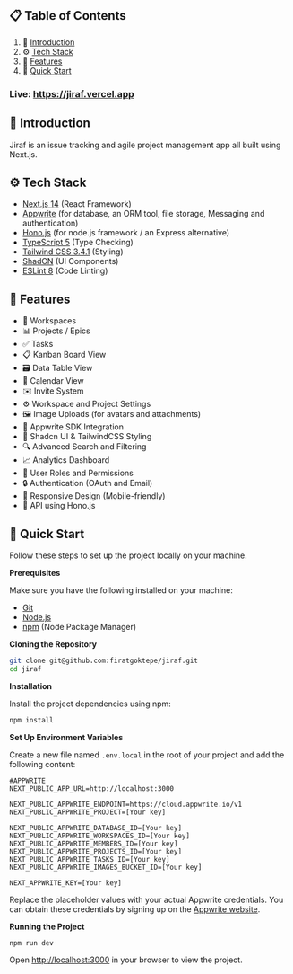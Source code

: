 ## 📋 <a name="table">Table of Contents</a>

1. 🤖 [Introduction](#introduction)
2. ⚙️ [Tech Stack](#tech-stack)
3. 🔋 [Features](#features)
4. 🤸 [Quick Start](#quick-start)

### Live: https://jiraf.vercel.app

## <a name="introduction">🤖 Introduction</a>

Jiraf is an issue tracking and agile project management app all built using Next.js.

## <a name="tech-stack">⚙️ Tech Stack</a>

- [Next.js 14](https://nextjs.org/) (React Framework)
- [Appwrite](https://appwrite.io/) (for database, an ORM tool, file storage, Messaging and authentication)
- [Hono.js](https://hono.dev/) (for node.js framework / an Express alternative)
- [TypeScript 5](https://www.typescriptlang.org/) (Type Checking)
- [Tailwind CSS 3.4.1](https://tailwindcss.com/) (Styling)
- [ShadCN](https://ui.shadcn.com/) (UI Components)
- [ESLint 8](https://eslint.org/) (Code Linting)

## <a name="features">🔋 Features</a>

- 🏢 Workspaces
- 📊 Projects / Epics
- ✅ Tasks
- 📋 Kanban Board View
- 🗃️ Data Table View
- 📅 Calendar View
- ✉️ Invite System
- ⚙️ Workspace and Project Settings
- 🖼️ Image Uploads (for avatars and attachments)
- 🔌 Appwrite SDK Integration
- 🎨 Shadcn UI & TailwindCSS Styling
- 🔍 Advanced Search and Filtering
- 📈 Analytics Dashboard
- 👥 User Roles and Permissions
- 🔒 Authentication (OAuth and Email)
- 📱 Responsive Design (Mobile-friendly)
- 🚀 API using Hono.js

## <a name="quick-start">🤸 Quick Start</a>

Follow these steps to set up the project locally on your machine.

**Prerequisites**

Make sure you have the following installed on your machine:

- [Git](https://git-scm.com/)
- [Node.js](https://nodejs.org/en)
- [npm](https://www.npmjs.com/) (Node Package Manager)

**Cloning the Repository**

```bash
git clone git@github.com:firatgoktepe/jiraf.git
cd jiraf
```

**Installation**

Install the project dependencies using npm:

```bash
npm install
```

**Set Up Environment Variables**

Create a new file named `.env.local` in the root of your project and add the following content:

```env
#APPWRITE
NEXT_PUBLIC_APP_URL=http://localhost:3000

NEXT_PUBLIC_APPWRITE_ENDPOINT=https://cloud.appwrite.io/v1
NEXT_PUBLIC_APPWRITE_PROJECT=[Your key]

NEXT_PUBLIC_APPWRITE_DATABASE_ID=[Your key]
NEXT_PUBLIC_APPWRITE_WORKSPACES_ID=[Your key]
NEXT_PUBLIC_APPWRITE_MEMBERS_ID=[Your key]
NEXT_PUBLIC_APPWRITE_PROJECTS_ID=[Your key]
NEXT_PUBLIC_APPWRITE_TASKS_ID=[Your key]
NEXT_PUBLIC_APPWRITE_IMAGES_BUCKET_ID=[Your key]

NEXT_APPWRITE_KEY=[Your key]
```

Replace the placeholder values with your actual Appwrite credentials. You can obtain these credentials by signing up on the [Appwrite website](https://appwrite.io/).

**Running the Project**

```bash
npm run dev
```

Open [http://localhost:3000](http://localhost:3000) in your browser to view the project.
